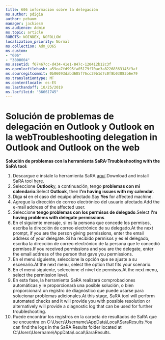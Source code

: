 ```yaml
---
title: 606 información sobre la delegación
ms.author: pdigia
author: pebaum
manager: jackiesm
ms.audience: Admin
ms.topic: article
ROBOTS: NOINDEX, NOFOLLOW
localization_priority: Normal
ms.collection: Adm_O365
ms.custom:
- "606"
- "3800004"
ms.assetid: f67467cc-d434-41e1-847c-120412b12c3f
ms.openlocfilehash: a59ea7fd995fa05179f70ae3a82268363145f3af
ms.sourcegitcommit: 0b06093dabd685f76cc39b1d7c0f8b03883b6e79
ms.translationtype: MT
ms.contentlocale: es-ES
ms.lasthandoff: 10/25/2019
ms.locfileid: "36661745"
---
```

# <a name="troubleshooting-delegation-in-outlook-and-outlook-on-the-web"></a><span data-ttu-id="0d992-102">Solución de problemas de delegación en Outlook y Outlook en la web</span><span class="sxs-lookup"><span data-stu-id="0d992-102">Troubleshooting delegation in Outlook and Outlook on the web</span></span>

<span data-ttu-id="0d992-103">**Solución de problemas con la herramienta SaRA:**</span><span class="sxs-lookup"><span data-stu-id="0d992-103">**Troubleshooting with the SaRA tool:**</span></span>

1. <span data-ttu-id="0d992-104">Descargue e instale la herramienta SaRA [aquí](https://aka.ms/SaRA-SkypeForBusinessSignIn).</span><span class="sxs-lookup"><span data-stu-id="0d992-104">Download and install SaRA tool [here](https://aka.ms/SaRA-SkypeForBusinessSignIn).</span></span>
1. <span data-ttu-id="0d992-105">Seleccione **Outlook**y, a continuación, tengo **problemas con mi calendario**.</span><span class="sxs-lookup"><span data-stu-id="0d992-105">Select **Outlook**, then **I'm having issues with my calendar**.</span></span>
1. <span data-ttu-id="0d992-106">Diga **sí** en el caso del equipo afectado.</span><span class="sxs-lookup"><span data-stu-id="0d992-106">Say **Yes** for affected machine.</span></span>
1. <span data-ttu-id="0d992-107">Agregue la dirección de correo electrónico del usuario afectado.</span><span class="sxs-lookup"><span data-stu-id="0d992-107">Add the e-mail address of the affected user.</span></span>
1. <span data-ttu-id="0d992-108">Seleccione **tengo problemas con los permisos de delegado**.</span><span class="sxs-lookup"><span data-stu-id="0d992-108">Select **I'm having problems with delegate permissions**.</span></span>
1. <span data-ttu-id="0d992-109">En el siguiente mensaje, si es la persona que concede los permisos, escriba la dirección de correo electrónico de su delegado.</span><span class="sxs-lookup"><span data-stu-id="0d992-109">At the next prompt, if you are the person giving permissions, enter the email address of your delegate.</span></span> <span data-ttu-id="0d992-110">Si ha recibido permisos y es el delegado, escriba la dirección de correo electrónico de la persona que le concedió permisos.</span><span class="sxs-lookup"><span data-stu-id="0d992-110">If you received permissions and you are the delegate, enter the email address of the person that gave you permissions.</span></span>
1. <span data-ttu-id="0d992-111">En el menú siguiente, seleccione la opción que se ajuste a su escenario.</span><span class="sxs-lookup"><span data-stu-id="0d992-111">At the next menu, select the option that fits your scenario.</span></span>
1. <span data-ttu-id="0d992-112">En el menú siguiente, seleccione el nivel de permisos.</span><span class="sxs-lookup"><span data-stu-id="0d992-112">At the next menu, select the permission level.</span></span>
1. <span data-ttu-id="0d992-113">En esta fase, la herramienta SaRA realizará comprobaciones automáticas y le proporcionará una posible solución, o bien proporcionará un registro de diagnóstico que puede usarse para solucionar problemas adicionales.</span><span class="sxs-lookup"><span data-stu-id="0d992-113">At this stage, SaRA tool will perform automated checks and it will provide you with possible resolution or alternatively will provide a diagnostic log that can be used for further troubleshooting.</span></span>
1. <span data-ttu-id="0d992-114">Puede encontrar los registros en la carpeta de resultados de SaRA que se encuentra en C:\Users\Username\AppData\Local\SaraResults.</span><span class="sxs-lookup"><span data-stu-id="0d992-114">You can find the logs in the SaRA Results folder located at C:\Users\Username\AppData\Local\SaraResults.</span></span>

